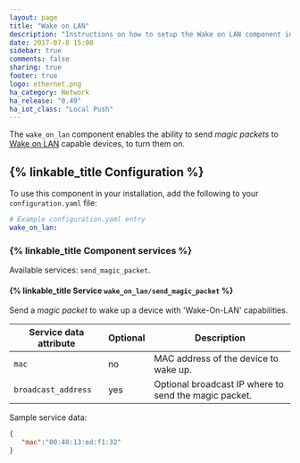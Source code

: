 ```yaml
---
layout: page
title: "Wake on LAN"
description: "Instructions on how to setup the Wake on LAN component in Home Assistant."
date: 2017-07-8 15:00
sidebar: true
comments: false
sharing: true
footer: true
logo: ethernet.png
ha_category: Network
ha_release: "0.49"
ha_iot_class: "Local Push"
---
```


The `wake_on_lan` component enables the ability to send _magic packets_ to [Wake on LAN](https://en.wikipedia.org/wiki/Wake-on-LAN) capable devices, to turn them on.

## {% linkable_title Configuration %}

To use this component in your installation, add the following to your `configuration.yaml` file:

```yaml
# Example configuration.yaml entry
wake_on_lan:
```

### {% linkable_title Component services %}

Available services: `send_magic_packet`.

#### {% linkable_title Service `wake_on_lan/send_magic_packet` %}

Send a _magic packet_ to wake up a device with 'Wake-On-LAN' capabilities.

| Service data attribute    | Optional | Description                                           |
|---------------------------|----------|-------------------------------------------------------|
| `mac`                     |       no | MAC address of the device to wake up.                 |
| `broadcast_address`       |      yes | Optional broadcast IP where to send the magic packet. |

Sample service data:

```json
{  
   "mac":"00:40:13:ed:f1:32"
}
```
